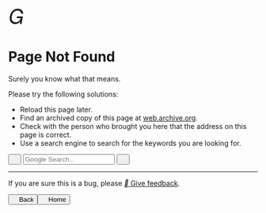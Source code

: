 

<div style="padding-top:2em"><i class="mdui-icon material-icons" style="font-size: 3em;">&#xe002;</i></div>
<h1 mdui-tooltip="{content: '404 The specified document could not be found on the requested page.', position: 'top'}">Page Not Found</h1>

<script>  function getRandomText() {
        const texts = [
                    "Why are you clicking me???",
                    "You're really bored....",
                    "Don't you have anything more valuable to do?",
                    "You must think this is fun.",
                    "I'm so done with you.",
                    "Click again and You'll become a cat girl (",
                    "Click again and I'll make you fly (",
                    "Click again and I'll dox you, I know your IP is 127.0.0.1",
                    "Speechless, can't communicate with you, typical bored mindset",
                    "Clicking this won't help you find where you want to go.",
                    "I don't have time to design easter eggs...",
                    "The site owner is too free, you should chat with him...",
                    "Are you looking for some fun?",
                    "Donate to unlock the original content (running away",
                    "Seems like you don't know what that means.",
                    "<-_<-",
                    "->_->",
                    "Whatever makes you happy.",
                    "Kernel panic - not syncing: Attempted to kill init!",
                    "Something Wrong (999)",
                    "Just do it(R).  ",
                    "I use Arch BTW...",
                    "Do you really read these...",
                    "java.lang.NullPointerException",
                    "Traceback (most recent call last):",
                    "(／‵Д′)／~ ╧╧",
                    "(╯‵□′)╯︵┴─┴",
                    "(´_ゝ`)",
                    "¯\\_(ツ)_/¯",
                    "Illegal instruction (core dumped)",
                    "Bash: No such file or directory.",
                    "Segmentation fault (core dumped)",
                    "java.lang.OutOfMemoryError",
                    "java.lang.FileNotFoundException",
                    "Error: ENOENT: no such file or directory",
                    "Warning: file_get_contents(): failed to open stream: No such file or directory.",
                    "open: No such file or directory",
                    "std::ifstream::failure: No such file or directory",
                    "open: no such file or directory at /?",
                    "thread 'main' panicked at 'called `Result::unwrap()` on an `Err` value: Os { code: 2, kind: NotFound, message: No such file or directory }'",
                    "FileNotFoundError: [Errno 2] No such file or directory.",
                    "Well, I haven't thought about what to say yet..."
                ];
                return texts[Math.floor(Math.random() * texts.length)];  }

    function replaceText() {
        let easter_str = getRandomText();
        window.navigator.vibrate(200);
        document.getElementById("random-text").innerText = easter_str;
    }

</script>

<div class="mdui-hoverable" style="display: inline-block;">
<span id="random-text" style="color: inherit; cursor: pointer;" onclick="replaceText()" mdui-tooltip="{content: 'Click Me!'}">Surely you know what that means.</span>
</div>
<br>

Please try the following solutions:

- Reload this page later.
- Find an archived copy of this page at [web.archive.org](http://web.archive.org/web/20250000000000*/key.stevezmt.top).
- Check with the person who brought you here that the address on this page is correct.
- Use a search engine to search for the keywords you are looking for.
<div class="mdui-textfield mdui-textfield-expandable">
    <div class="mdui-textfield mdui-textfield-expandable">
        <button class="mdui-textfield-icon mdui-btn mdui-btn-icon mdui-btn-small" onclick="searchGoogle()">
            <i class="mdui-icon material-icons">&#xe8b6;</i>
        </button>
        <input class="mdui-textfield-input mdui-textfield-input-small" type="text" id="google-search" placeholder="Google Search..." onkeydown="if(event.key === 'Enter') searchGoogle()" onfocus="this.parentElement.classList.add('mdui-hoverable')" onblur="this.parentElement.classList.remove('mdui-hoverable')"/>
        <button class="mdui-textfield-close mdui-btn mdui-btn-icon mdui-btn-small">
            <i class="mdui-icon material-icons">&#xe5cd;</i>
        </button>
    </div>
</div>
<script>
    function searchGoogle() {
        const query = document.getElementById('google-search').value;
        if (query) {
            window.open(`https://www.google.com/search?q=${encodeURIComponent(query)}`, '_blank');
        }
    }
</script>

---

If you are sure this is a bug, please [<i class="mdui-icon material-icons">&#xe87f;</i> Give feedback](https://github.com/stevezmtstudios/keys/issues/new/choose).

<div class="mdui-btn-group">
<button class="mdui-btn mdui-btn-raised mdui-ripple mdui-color-theme-accent" onclick="window.history.back()"><i class="mdui-icon material-icons">&#xe5c4;</i> Back</button><button class="mdui-btn mdui-btn-raised mdui-ripple mdui-color-theme-accent" onclick="window.location.href='/'"><i class="mdui-icon material-icons">&#xe88a;</i> Home</button>
</div>

